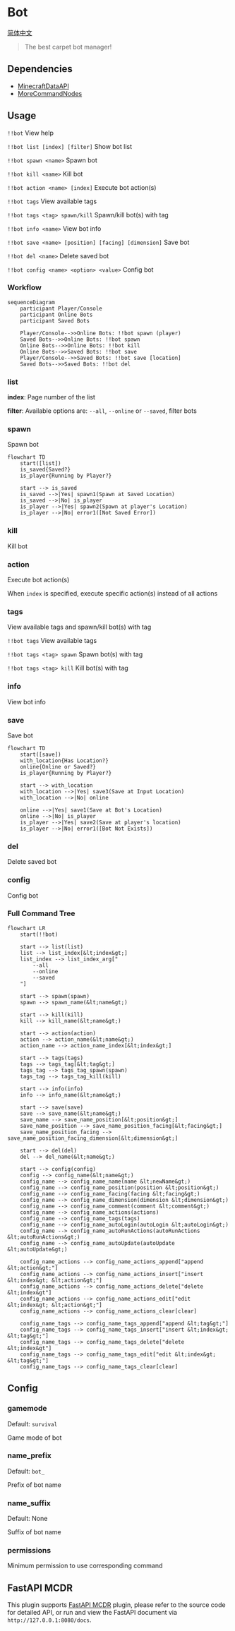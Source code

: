 # Bot

[简体中文](https://github.com/AnzhiZhang/MCDReforgedPlugins/blob/master/bot/readme_cn.md)

> The best carpet bot manager!

## Dependencies

- [MinecraftDataAPI](https://github.com/MCDReforged/MinecraftDataAPI)
- [MoreCommandNodes](https://github.com/AnzhiZhang/MCDReforgedPlugins/tree/master/more_command_nodes)

## Usage

`!!bot` View help

`!!bot list [index] [filter]` Show bot list

`!!bot spawn <name>` Spawn bot

`!!bot kill <name>` Kill bot

`!!bot action <name> [index]` Execute bot action(s)

`!!bot tags` View available tags

`!!bot tags <tag> spawn/kill` Spawn/kill bot(s) with tag

`!!bot info <name>` View bot info

`!!bot save <name> [position] [facing] [dimension]` Save bot

`!!bot del <name>` Delete saved bot

`!!bot config <name> <option> <value>` Config bot

### Workflow

```mermaid
sequenceDiagram
    participant Player/Console
    participant Online Bots
    participant Saved Bots

    Player/Console-->>Online Bots: !!bot spawn (player)
    Saved Bots-->>Online Bots: !!bot spawn
    Online Bots-->>Online Bots: !!bot kill
    Online Bots-->>Saved Bots: !!bot save
    Player/Console-->>Saved Bots: !!bot save [location]
    Saved Bots-->>Saved Bots: !!bot del
```

### list

**index**: Page number of the list

**filter**: Available options are: `--all`, `--online` or `--saved`, filter bots

### spawn

Spawn bot

```mermaid
flowchart TD
    start([list])
    is_saved{Saved?}
    is_player{Running by Player?}

    start --> is_saved
    is_saved -->|Yes| spawn1(Spawn at Saved Location)
    is_saved -->|No| is_player
    is_player -->|Yes| spawn2(Spawn at player's Location)
    is_player -->|No| error1([Not Saved Error])
```

### kill

Kill bot

### action

Execute bot action(s)

When `index` is specified, execute specific action(s) instead of all actions

### tags

View available tags and spawn/kill bot(s) with tag

`!!bot tags` View available tags

`!!bot tags <tag> spawn` Spawn bot(s) with tag

`!!bot tags <tag> kill` Kill bot(s) with tag

### info

View bot info

### save

Save bot

```mermaid
flowchart TD
    start([save])
    with_location{Has Location?}
    online{Online or Saved?}
    is_player{Running by Player?}

    start --> with_location
    with_location -->|Yes| save3(Save at Input Location)
    with_location -->|No| online

    online -->|Yes| save1(Save at Bot's Location)
    online -->|No| is_player
    is_player -->|Yes| save2(Save at player's location)
    is_player -->|No| error1([Bot Not Exists])
```

### del

Delete saved bot

### config

Config bot

### Full Command Tree

```mermaid
flowchart LR
    start(!!bot)

    start --> list(list)
    list --> list_index[&lt;index&gt;]
    list_index --> list_index_arg["
        --all
        --online
        --saved
    "]

    start --> spawn(spawn)
    spawn --> spawn_name(&lt;name&gt;)

    start --> kill(kill)
    kill --> kill_name(&lt;name&gt;)

    start --> action(action)
    action --> action_name(&lt;name&gt;)
    action_name --> action_name_index[&lt;index&gt;]

    start --> tags(tags)
    tags --> tags_tag[&lt;tag&gt;]
    tags_tag --> tags_tag_spawn(spawn)
    tags_tag --> tags_tag_kill(kill)

    start --> info(info)
    info --> info_name(&lt;name&gt;)

    start --> save(save)
    save --> save_name(&lt;name&gt;)
    save_name --> save_name_position[&lt;position&gt;]
    save_name_position --> save_name_position_facing[&lt;facing&gt;]
    save_name_position_facing --> save_name_position_facing_dimension[&lt;dimension&gt;]

    start --> del(del)
    del --> del_name(&lt;name&gt;)

    start --> config(config)
    config --> config_name(&lt;name&gt;)
    config_name --> config_name_name(name &lt;newName&gt;)
    config_name --> config_name_position(position &lt;position&gt;)
    config_name --> config_name_facing(facing &lt;facing&gt;)
    config_name --> config_name_dimension(dimension &lt;dimension&gt;)
    config_name --> config_name_comment(comment &lt;comment&gt;)
    config_name --> config_name_actions(actions)
    config_name --> config_name_tags(tags)
    config_name --> config_name_autoLogin(autoLogin &lt;autoLogin&gt;)
    config_name --> config_name_autoRunActions(autoRunActions &lt;autoRunActions&gt;)
    config_name --> config_name_autoUpdate(autoUpdate &lt;autoUpdate&gt;)

    config_name_actions --> config_name_actions_append["append &lt;action&gt;"]
    config_name_actions --> config_name_actions_insert["insert &lt;index&gt; &lt;action&gt;"]
    config_name_actions --> config_name_actions_delete["delete &lt;index&gt"]
    config_name_actions --> config_name_actions_edit["edit &lt;index&gt; &lt;action&gt;"]
    config_name_actions --> config_name_actions_clear[clear]

    config_name_tags --> config_name_tags_append["append &lt;tag&gt;"]
    config_name_tags --> config_name_tags_insert["insert &lt;index&gt; &lt;tag&gt;"]
    config_name_tags --> config_name_tags_delete["delete &lt;index&gt"]
    config_name_tags --> config_name_tags_edit["edit &lt;index&gt; &lt;tag&gt;"]
    config_name_tags --> config_name_tags_clear[clear]
```

## Config

### gamemode

Default: `survival`

Game mode of bot

### name_prefix

Default: `bot_`

Prefix of bot name

### name_suffix

Default: None

Suffix of bot name

### permissions

Minimum permission to use corresponding command

## FastAPI MCDR

This plugin supports [FastAPI MCDR](https://github.com/AnzhiZhang/MCDReforgedPlugins/tree/master/fastapi_mcdr) plugin, please refer to the source code for detailed API, or run and view the FastAPI document via `http://127.0.0.1:8080/docs`.
